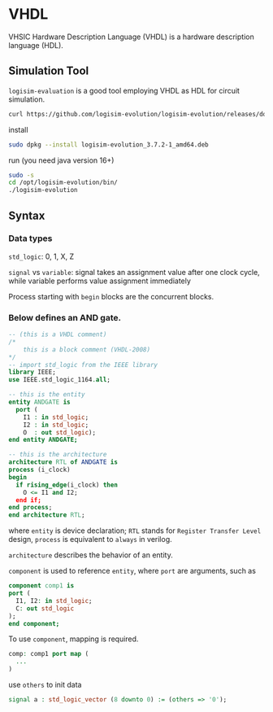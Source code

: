 # VHDL

VHSIC Hardware Description Language (VHDL) is a hardware description language (HDL).

## Simulation Tool

`logisim-evaluation` is a good tool employing VHDL as HDL for circuit simulation.

```bash
curl https://github.com/logisim-evolution/logisim-evolution/releases/download/v3.7.2/logisim-evolution_3.7.2-1_amd64.deb
```

install
```bash
sudo dpkg --install logisim-evolution_3.7.2-1_amd64.deb
```

run (you need java version 16+)
```bash
sudo -s
cd /opt/logisim-evolution/bin/
./logisim-evolution 
```

## Syntax

### Data types

`std_logic`: 0, 1, X, Z

`signal` vs `variable`: signal takes an assignment value after one clock cycle, while variable performs value assignment immediately

Process starting with `begin` blocks are the concurrent blocks. 

### Below defines an AND gate.

```vhdl
-- (this is a VHDL comment)
/*
    this is a block comment (VHDL-2008)
*/
-- import std_logic from the IEEE library
library IEEE;
use IEEE.std_logic_1164.all;

-- this is the entity
entity ANDGATE is
  port ( 
    I1 : in std_logic;
    I2 : in std_logic;
    O  : out std_logic);
end entity ANDGATE;

-- this is the architecture
architecture RTL of ANDGATE is
process (i_clock)
begin
  if rising_edge(i_clock) then
    O <= I1 and I2;
  end if;
end process;
end architecture RTL;
```
where `entity` is device declaration; `RTL` stands for `Register Transfer Level` design, `process` is equivalent to `always` in verilog.

`architecture` describes the behavior of an entity. 

`component` is used to reference `entity`, where `port` are arguments,
such as
```vhdl
component comp1 is
port (
  I1, I2: in std_logic;
  C: out std_logic
);
end component;
```

To use `component`, mapping is required.
```vhdl
comp: comp1 port map (
  ...
)
```

use `others` to init data
```vhdl
signal a : std_logic_vector (8 downto 0) := (others => '0');
```